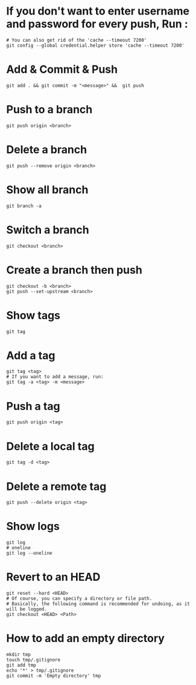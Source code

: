 # If you don't want to enter username and password for every push, Run :
```
# You can also get rid of the 'cache --timeout 7200'
git config --global credential.helper store 'cache --timeout 7200'
```
# Add & Commit & Push
```
git add . && git commit -m "<message>" &&  git push 
```
# Push to a branch
```
git push origin <branch>
```
# Delete a branch
```
git push --remove origin <branch>
```
# Show all branch
```
git branch -a
```
# Switch a branch
```
git checkout <branch>
```
# Create a branch then push
```
git checkout -b <branch>
git push --set-upstream <branch>
```
# Show tags
```
git tag
```
# Add a tag
```
git tag <tag>
# If you want to add a message, run:
git tag -a <tag> -m <message>
```
# Push a tag
```
git push origin <tag>
```
# Delete a local tag
```
git tag -d <tag>
```
# Delete a remote tag
```
git push --delete origin <tag>
```
# Show logs
```
git log
# oneline
git log --oneline
```
# Revert to an HEAD
```
git reset --hard <HEAD>
# Of course, you can specify a directory or file path.
# Basically, the following command is recommended for undoing, as it will be logged.
git checkout <HEAD> <Path>
```
# How to add an empty directory
```
mkdir tmp
touch tmp/.gitignore
git add tmp
echo '*' > tmp/.gitignore
git commit -m 'Empty directory' tmp
```

